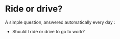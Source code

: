 # Ride or drive?

A simple question, answered automatically every day :
- Should I ride or drive to go to work?
